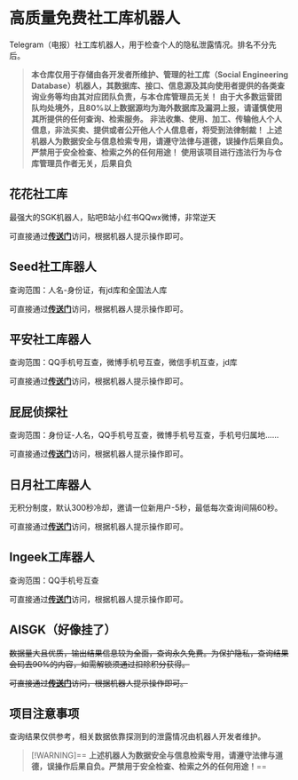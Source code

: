 # 高质量免费社工库机器人

Telegram（电报）社工库机器人，用于检查个人的隐私泄露情况。排名不分先后。

> **本仓库仅用于存储由各开发者所维护、管理的社工库（Social Engineering Database）机器人，其数据库、接口、信息源及其向使用者提供的各类查询业务等均由其对应团队负责，与本仓库管理员无关！**
> **由于大多数运营团队均处境外，且80%以上数据源均为海外数据库及漏洞上报，请谨慎使用其所提供的任何查询、检索服务。**
> **非法收集、使用、加工、传输他人个人信息，非法买卖、提供或者公开他人个人信息者，将受到法律制裁！**
> **上述机器人为数据安全与信息检索专用，请遵守法律与道德，误操作后果自负。严禁用于安全检查、检索之外的任何用途！**
> **使用该项目进行违法行为与仓库管理员作者无关，后果自负**

## 花花社工库
最强大的SGK机器人，贴吧B站小红书QQwx微博，非常逆天

可直接通过[**传送门**](https://t.me/sgkvipbot?start=vip_1243085)访问，根据机器人提示操作即可。

## Seed社工库器人
查询范围：人名-身份证，有jd库和全国法人库

可直接通过[**传送门**](https://t.me/SeedSGKBOT?start=0nr658ofr)访问，根据机器人提示操作即可。

## 平安社工库器人
查询范围：QQ手机号互查，微博手机号互查，微信手机互查，jd库

可直接通过[**传送门**](https://t.me/pingansgk_bot?start=rYspn9zFwy)访问，根据机器人提示操作即可。

## 屁屁侦探社
查询范围：身份证-人名，QQ手机号互查，微博手机号互查，手机号归属地……

可直接通过[**传送门**](http://t.me/ppsgk_bot?start=6781058433)访问，根据机器人提示操作即可。

## 日月社工库器人
无积分制度，默认300秒冷却，邀请一位新用户-5秒，最低每次查询间隔60秒。

可直接通过[**传送门**](https://t.me/RYSGKBOT?start=6781058433)访问，根据机器人提示操作即可。

## Ingeek工库器人
查询范围：QQ手机号互查

可直接通过[**传送门**](https://t.me/ingeeksgkbot?start=Njc4MTA1ODQzMw==)访问，根据机器人提示操作即可。

## AISGK（好像挂了）
~~数据量大且优质，输出结果信息较为全面，查询永久免费。为保护隐私，查询结果会码去90%的内容，如需解锁须通过扣除积分获得。~~

~~可直接通过[**传送门**](http://t.me/aishegongkubot?start=AISGK_325JZGWP)访问，根据机器人提示操作即可。~~

## 项目注意事项

查询结果仅供参考，相关数据依靠探测到的泄露情况由机器人开发者维护。

> [!WARNING]\==
> **上述机器人为数据安全与信息检索专用，请遵守法律与道德，误操作后果自负。严禁用于安全检查、检索之外的任何用途！**==

